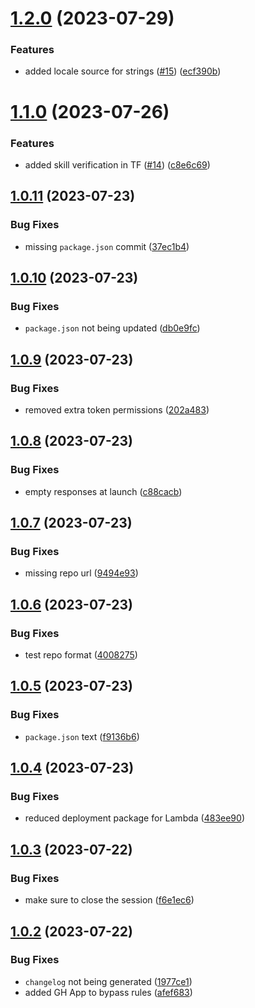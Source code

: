 # [1.2.0](https://github.com/GonzaloHirsch/alexa-skill-movie-integrations/compare/v1.1.0...v1.2.0) (2023-07-29)


### Features

* added locale source for strings ([#15](https://github.com/GonzaloHirsch/alexa-skill-movie-integrations/issues/15)) ([ecf390b](https://github.com/GonzaloHirsch/alexa-skill-movie-integrations/commit/ecf390b0f83630793ac21f4106a03d562fc4ee01))

# [1.1.0](https://github.com/GonzaloHirsch/alexa-skill-movie-integrations/compare/v1.0.11...v1.1.0) (2023-07-26)


### Features

* added skill verification in TF ([#14](https://github.com/GonzaloHirsch/alexa-skill-movie-integrations/issues/14)) ([c8e6c69](https://github.com/GonzaloHirsch/alexa-skill-movie-integrations/commit/c8e6c690fd14f8ed28b7b7ca57661c6df06d5591))

## [1.0.11](https://github.com/GonzaloHirsch/alexa-skill-movie-integrations/compare/v1.0.10...v1.0.11) (2023-07-23)


### Bug Fixes

* missing `package.json` commit ([37ec1b4](https://github.com/GonzaloHirsch/alexa-skill-movie-integrations/commit/37ec1b45617e1793c4456b3860b2ab4bed15e2ff))

## [1.0.10](https://github.com/GonzaloHirsch/alexa-skill-movie-integrations/compare/v1.0.9...v1.0.10) (2023-07-23)


### Bug Fixes

* `package.json` not being updated ([db0e9fc](https://github.com/GonzaloHirsch/alexa-skill-movie-integrations/commit/db0e9fc4e688319c27a36162a6bafb615751e0e6))

## [1.0.9](https://github.com/GonzaloHirsch/alexa-skill-movie-integrations/compare/v1.0.8...v1.0.9) (2023-07-23)


### Bug Fixes

* removed extra token permissions ([202a483](https://github.com/GonzaloHirsch/alexa-skill-movie-integrations/commit/202a48341be7da71ea25df9bea5dffdaa18eb827))

## [1.0.8](https://github.com/GonzaloHirsch/alexa-skill-movie-integrations/compare/v1.0.7...v1.0.8) (2023-07-23)


### Bug Fixes

* empty responses at launch ([c88cacb](https://github.com/GonzaloHirsch/alexa-skill-movie-integrations/commit/c88cacba2657d4d783cf9b09ec1d810eae12d561))

## [1.0.7](https://github.com/GonzaloHirsch/alexa-skill-movie-integrations/compare/v1.0.6...v1.0.7) (2023-07-23)


### Bug Fixes

* missing repo url ([9494e93](https://github.com/GonzaloHirsch/alexa-skill-movie-integrations/commit/9494e934d888d81efe389853495146aa46d25f89))

## [1.0.6](https://github.com/GonzaloHirsch/alexa-skill-movie-integrations/compare/v1.0.5...v1.0.6) (2023-07-23)


### Bug Fixes

* test repo format ([4008275](https://github.com/GonzaloHirsch/alexa-skill-movie-integrations/commit/4008275ec6587bf8151135222746177922f45570))

## [1.0.5](https://github.com/GonzaloHirsch/alexa-skill-movie-integrations/compare/v1.0.4...v1.0.5) (2023-07-23)


### Bug Fixes

* `package.json` text ([f9136b6](https://github.com/GonzaloHirsch/alexa-skill-movie-integrations/commit/f9136b60a90d9cbae41048baf4e808e6f1e7eb3e))

## [1.0.4](https://github.com/GonzaloHirsch/alexa-skill-movie-integrations/compare/v1.0.3...v1.0.4) (2023-07-23)


### Bug Fixes

* reduced deployment package for Lambda ([483ee90](https://github.com/GonzaloHirsch/alexa-skill-movie-integrations/commit/483ee902f3b1a2b298f838cc191f933999029ce3))

## [1.0.3](https://github.com/GonzaloHirsch/alexa-skill-movie-integrations/compare/v1.0.2...v1.0.3) (2023-07-22)


### Bug Fixes

* make sure to close the session ([f6e1ec6](https://github.com/GonzaloHirsch/alexa-skill-movie-integrations/commit/f6e1ec69f7172282201aa0c8a9ce62797750b0f7))

## [1.0.2](https://github.com/GonzaloHirsch/alexa-skill-movie-integrations/compare/v1.0.1...v1.0.2) (2023-07-22)


### Bug Fixes

* `changelog` not being generated ([1977ce1](https://github.com/GonzaloHirsch/alexa-skill-movie-integrations/commit/1977ce1fc7eb73921e9915a079e6c4b6b7c8a771))
* added GH App to bypass rules ([afef683](https://github.com/GonzaloHirsch/alexa-skill-movie-integrations/commit/afef68332c9a49c5da30ccee8a16736ad4973e5d))
